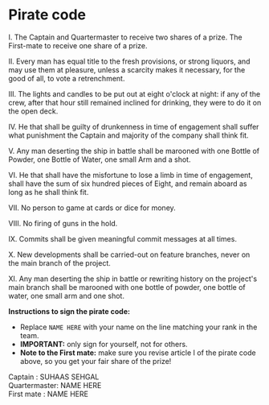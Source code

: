 # Pirate code

I.    The Captain and Quartermaster to receive two shares of a prize.
      The First-mate to receive one share of a prize.

II.   Every man has equal title to the fresh provisions, or strong liquors,
      and may use them at pleasure, unless a scarcity makes it necessary, for
      the good of all, to vote a retrenchment.

III.  The lights and candles to be put out at eight o'clock at night: if any
      of the crew, after that hour still remained inclined for drinking, they
      were to do it on the open deck.

IV.   He that shall be guilty of drunkenness in time of engagement shall suffer
      what punishment the Captain and majority of the company shall think fit.

V.    Any man deserting the ship in battle shall be marooned with one Bottle
      of Powder, one Bottle of Water, one small Arm and a shot.

VI.   He that shall have the misfortune to lose a limb in time of engagement,
      shall have the sum of six hundred pieces of Eight, and remain aboard as
      long as he shall think fit.

VII.  No person to game at cards or dice for money.

VIII. No firing of guns in the hold.

IX.   Commits shall be given meaningful commit messages at all times.

X.    New developments shall be carried-out on feature branches, never on the
      main branch of the project.

XI.   Any man deserting the ship in battle or rewriting history on the
      project's main branch shall be marooned with one bottle of powder,
      one bottle of water, one small arm and one shot.

**Instructions to sign the pirate code:**

* Replace `NAME HERE` with your name on the line matching your rank in the team.
* **IMPORTANT:** only sign for yourself, not for others.
* **Note to the First mate:** make sure you revise article I of the pirate code
  above, so you get your fair share of the prize!

Captain      : SUHAAS SEHGAL  
Quartermaster: NAME HERE  
First mate   : NAME HERE  

